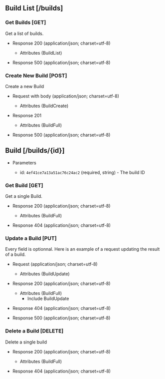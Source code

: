 ## Build List [/builds]

### Get Builds [GET]
Get a list of builds.

+ Response 200 (application/json; charset=utf-8)

    + Attributes (BuildList)

+ Response 500 (application/json; charset=utf-8)

### Create New Build [POST]
Create a new Build

+ Request with body (application/json; charset=utf-8)

    + Attributes (BuildCreate)

+ Response 201

    + Attributes (BuildFull)

+ Response 500 (application/json; charset=utf-8)


## Build [/builds/{id}]

+ Parameters

    + id: `4ef41ce7a13a51ac76c24ac2` (required, string) - The build ID

### Get Build [GET]
Get a single Build.

+ Response 200 (application/json; charset=utf-8)

    + Attributes (BuildFull)

+ Response 404 (application/json; charset=utf-8)

### Update a Build [PUT]
Every field is optionnal. Here is an example of a request updating the result of a build.

+ Request (application/json; charset=utf-8)

    + Attributes (BuildUpdate)

+ Response 200 (application/json; charset=utf-8)

    + Attributes (BuildFull)
        + Include BuildUpdate

+ Response 404 (application/json; charset=utf-8)

+ Response 500 (application/json; charset=utf-8)


### Delete a Build [DELETE]
Delete a single build

+ Response 200 (application/json; charset=utf-8)

    + Attributes (BuildFull)

+ Response 404 (application/json; charset=utf-8)

